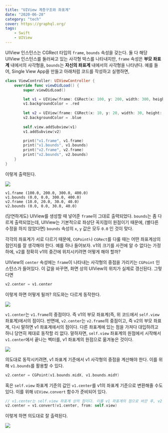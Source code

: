 ```yaml
---
title: "UIView 계층구조와 좌표계"
date: "2020-06-28"
category: "tech"
cover: https://graphql.org/
tags:
    - Swift
    - UIView
---
```


UIView 인스턴스는 CGRect 타입의 `frame`, `bounds` 속성을 갖는다. 둘 다 해당 UIView 인스턴스를 둘러싸고 있는 사각형 박스를 나타내지만, `frame` 속성은 **부모 좌표계** 내에서의 사각형을, `bounds`는 **자신의 좌표계** 내에서의 사각형을 나타낸다. 예를 들어, Single View App을 만들고 아래처럼 코드를 작성하고 실행하면,

```swift
class ViewController: UIViewController {
    override func viewDidLoad() {
        super.viewDidLoad()

        let v1 = UIView(frame: CGRect(x: 100, y: 200, width: 300, height: 400))
        v1.backgroundColor = .red
        
        let v2 = UIView(frame: CGRect(x: 10, y: 20, width: 30, height: 40))
        v2.backgroundColor = .blue
        
        self.view.addSubview(v1)
        v1.addSubview(v2)

        print("v1.frame", v1.frame)
        print("v1.bounds", v1.bounds)
        print("v2.frame", v2.frame)
        print("v2.bounds", v2.bounds)
    }
}
```

이렇게 출력된다.

<img src="./basic.png">

```
v1.frame (100.0, 200.0, 300.0, 400.0)
v1.bounds (0.0, 0.0, 300.0, 400.0)
v2.frame (10.0, 20.0, 30.0, 40.0)
v2.bounds (0.0, 0.0, 30.0, 40.0)
```

(당연하게도) UIView를 생성할 때 넣어준 `frame`이 그대로 출력되었다. `bounds`는 좀 다르게 출력되었는데, UIView는 기본적으로 좌상단 꼭지점이 원점이기 때문에, (별다른 수정을 하지 않았다면) `bounds` 속성의 `x`, `y` 값은 모두 `0.0` 인 것이 맞다.

각각의 좌표계가 서로 다르기 때문에, `CGPoint`나 `CGRect`를 다룰 때는 어떤 좌표계상의 점인지를 잘 생각해야 한다. 예를 하나 들어보자. v1의 크기를 사전에 알 수 없다는 가정 하에, v2를 정확히 v1의 중간에 위치시키려면 어떻게 해야 할까?

UIView의 `center` 속성에는 `frame`이 나타내는 사각형의 중점을 가리키는 `CGPoint` 인스턴스가 들어있다. 이 값을 바꾸면, 화면 상의 UIView의 위치가 실제로 갱신된다. 그렇다면

```swift
v2.center = v1.center
```

이렇게 하면 어떻게 될까? 의도와는 다르게 동작한다.

<img src="./weird.png">

`v1.center`는 `v1.frame`의 중점이다. 즉 v1의 부모 좌표계(즉, 위 코드에서 `self.view` 좌표계)에서의 점이다. 반면에, `v2.center`는 `v2.frame`의 중점이고, 즉 v2의 부모 좌표계, 다시 말하면 v1 좌표계에서의 점이다. 다른 좌표계에 있는 점을 가져다 대입하려고 하니 당연히 제대로 동작할 리 없다. 말하자면, `self.view` 좌표계의 원점에서 시작해서 `v1.center`에서 끝나는 벡터를, v1 좌표계의 원점으로 옮겨놓은 것이다.

<img src="./vector.png">

의도대로 동작시키려면, v1 좌표계 기준에서 v1 사각형의 중점을 계산해야 한다. 이를 위해 `v1.bounds`를 활용할 수 있다.

```swift
v2.center = CGPoint(v1.bounds.midX, v1.bounds.midY)
```

혹은 `self.view` 좌표계 기준의 값인 `v1.center`를 v1의 좌표계 기준으로 변환해줄 수도 있다. 이를 위해 `UIView.convert` 함수가 준비되어 있다.

```swift
// v1.center는 self.view 좌표계 상의 점이다. 이를 v1 좌표계의 점으로 바꾼 후, v2.center에 대입해주어야 한다.
v2.center = v1.convert(v1.center, from: self.view)
```

이렇게 하면 의도대로 잘 출력된다.

<img src="./nice.png">